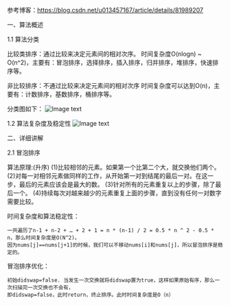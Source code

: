 
参考博客：https://blog.csdn.net/u013457167/article/details/81989207

一、算法概述

1.1 算法分类

比较类排序：通过比较来决定元素间的相对次序。
    时间复杂度O(nlogn) ~ O(n^2)，主要有：冒泡排序，选择排序，插入排序，归并排序，堆排序，快速排序等。
 
非比较排序：不通过比较来决定元素间的相对次序 
    时间复杂度可以达到O(n)，主要有：计数排序，基数排序，桶排序等。 

分类图如下：
![Image text](https://github.com/RFML/sortofeight/blob/master/images/排序算法分类.png)

1.2 算法复杂度及稳定性
![Image text](https://github.com/RFML/sortofeight/blob/master/images/各类排序算法复杂度.png)

二、详细讲解

2.1 冒泡排序

算法原理:(升序)
	(1)比较相邻的元素。如果第一个比第二个大，就交换他们两个。
	(2)对每一对相邻元素做同样的工作，从开始第一对到结尾的最后一对。在这一步，最后的元素应该会是最大的数。
	(3)针对所有的元素重复以上的步骤，除了最后一个。
	(4)持续每次对越来越少的元素重复上面的步骤，直到没有任何一对数字需要比较。
	
时间复杂度和算法稳定性：

	一共遍历了n-1 + n-2 + … + 2 + 1 = n * (n-1) / 2 = 0.5 * n ^ 2 - 0.5 * n，那么时间复杂度是O(N^2)。
	因为nums[j]==nums[j+1]的时候，我们可以不移动nums[i]和nums[j]，所以冒泡排序是稳定的。

冒泡排序优化：

	初始didswap=false. 当发生一次交换就将didswap置为true，这样如果原始有序，那么一次扫描完一次交换也不会有，
	即didswap=false，此时return，终止排序。此时时间复杂度是O（n）